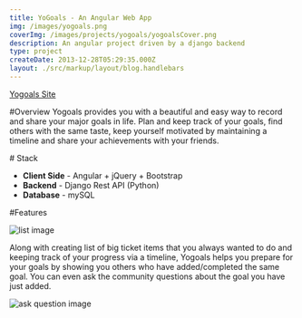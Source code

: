 ```yaml
---
title: YoGoals - An Angular Web App
img: /images/yogoals.png
coverImg: /images/projects/yogoals/yogoalsCover.png
description: An angular project driven by a django backend
type: project
createDate: 2013-12-28T05:29:35.000Z
layout: ./src/markup/layout/blog.handlebars
---
```


<div class="button-rack"><a href="http://www.yogoals.com" target="_blank" class="btn btn-primary"><i class="fi-monitor"></i> Yogoals Site</a></div>

#Overview
Yogoals provides you with a beautiful and easy way to record and share your major goals in life. Plan and keep track of your goals, find others with the same taste, keep yourself motivated by maintaining a timeline and share your achievements with your friends.

#<i class="fi-page-multiple text-purple"></i> Stack
* __Client Side__ - Angular + jQuery + Bootstrap
* __Backend__ - Django Rest API (Python)
* __Database__ - mySQL 


#Features

![list image](http://www.yogoals.com/images/landing/list_sm.png)

Along with creating list of big ticket items that you always wanted to do and keeping track of your progress via a timeline, Yogoals helps you prepare for your goals by showing you others who have added/completed the same goal. You can even ask the community questions about the goal you have just added. 

![ask question image](http://www.yogoals.com/images/landing/questions.png)
